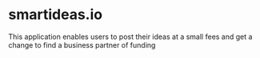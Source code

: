 # smartideas.io
This application enables users to post their ideas at a small fees and get a change to find a business partner of funding
